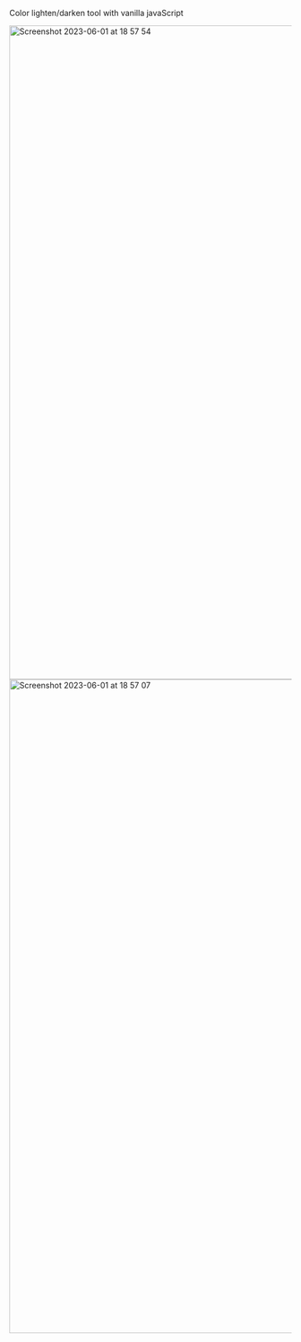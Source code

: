 Color lighten/darken tool with vanilla javaScript

<img width="1167" alt="Screenshot 2023-06-01 at 18 57 54" src="https://github.com/esmakocak/color-tool/assets/101140922/b4b8e4a2-c98d-4f74-9fbf-cc9c9274fdb0">
<img width="1167" alt="Screenshot 2023-06-01 at 18 57 07" src="https://github.com/esmakocak/color-tool/assets/101140922/2a6f1fd5-49ca-4f94-b200-7f5aad61fc9a">
